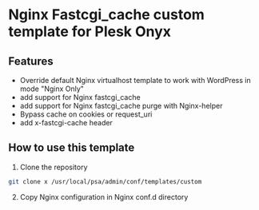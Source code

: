 # Nginx Fastcgi_cache custom template for Plesk Onyx

## Features

* Override default Nginx virtualhost template to work with WordPress in mode "Nginx Only"
* add support for Nginx fastcgi_cache
* add support for Nginx fastcgi_cache purge with Nginx-helper
* Bypass cache on cookies or request_uri
* add x-fastcgi-cache header


## How to use this template

1. Clone the repository

```bash
git clone x /usr/local/psa/admin/conf/templates/custom
```

2. Copy Nginx configuration in Nginx conf.d directory
